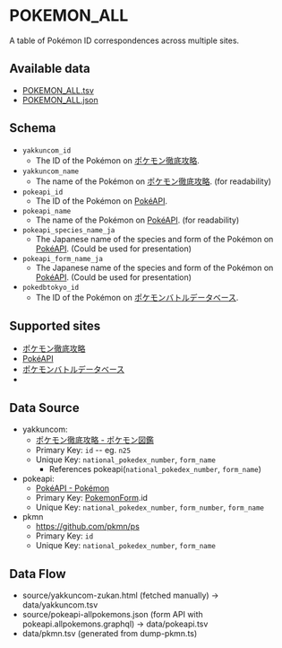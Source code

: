# POKEMON_ALL

A table of Pokémon ID correspondences across multiple sites.

## Available data

- [POKEMON_ALL.tsv](./POKEMON_ALL.tsv)
- [POKEMON_ALL.json](./POKEMON_ALL.json)

## Schema

- `yakkuncom_id`
  - The ID of the Pokémon on [ポケモン徹底攻略][].
- `yakkuncom_name`
  - The name of the Pokémon on [ポケモン徹底攻略][]. (for readability)
- `pokeapi_id`
  - The ID of the Pokémon on [PokéAPI][].
- `pokeapi_name`
  - The name of the Pokémon on [PokéAPI][]. (for readability)
- `pokeapi_species_name_ja`
  - The Japanese name of the species and form of the Pokémon on [PokéAPI][]. (Could be used for presentation)
- `pokeapi_form_name_ja`
  - The Japanese name of the species and form of the Pokémon on [PokéAPI][]. (Could be used for presentation)
- `pokedbtokyo_id`
  - The ID of the Pokémon on [ポケモンバトルデータベース][].

## Supported sites

- [ポケモン徹底攻略][]
- [PokéAPI][]
- [ポケモンバトルデータベース][]
- 

[ポケモン徹底攻略]: https://yakkun.com/
[PokéAPI]: https://pokeapi.co/
[ポケモンバトルデータベース]: https://sv.pokedb.tokyo/

## Data Source

- yakkuncom:
  - [ポケモン徹底攻略 - ポケモン図鑑](https://yakkun.com/pokemon)
  - Primary Key: `id` -- eg. `n25`
  - Unique Key: `national_pokedex_number`, `form_name`
    - References pokeapi(`national_pokedex_number`, `form_name`)
- pokeapi:
  - [PokéAPI - Pokémon](https://pokeapi.co/docs/v2) 
  - Primary Key: [PokemonForm](https://pokeapi.co/docs/v2#pokemonform).id
  - Unique Key: `national_pokedex_number`, `form_number`, `form_name`
- pkmn
  - https://github.com/pkmn/ps
  - Primary Key: `id`
  - Unique Key: `national_pokedex_number`, `form_name`

## Data Flow

- source/yakkuncom-zukan.html (fetched manually) -> data/yakkuncom.tsv
- source/pokeapi-allpokemons.json (form API with pokeapi.allpokemons.graphql) -> data/pokeapi.tsv
- data/pkmn.tsv (generated from dump-pkmn.ts)
